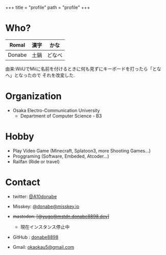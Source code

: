+++
title = "profile"
path = "profile"
+++

# Who?


|Romal|漢字|かな|
|:-:|:--:|:--:|
|Donabe|土鍋|どなべ|

由来:WiiUでMiiに名前を付けるときに何も見ずにキーボードを打ったら「となへ」となったので
それを改変した.

# Organization

- Osaka Electro-Communication University
    - Department of Computer Science - B3

# Hobby

- Play Video Game (Minecraft, Splatoon3, more Shooting Games...)
- Proggraming (Software, Embeded,  Atcoder...)
- Railfan (Ride or travel)

# Contact

- twitter: [@A10donabe](https://twitter.com/A10donabe)

- Misskey: [@donabe@misskey.io](https://misskey.io/@donabe)

- ~~mastodon: [@yugo@mstdn.donabe8898.dev]~~

    - 現在インスタンス停止中

- GitHub : [donabe8898](https://github.com/donabe8898)

- Gmail: [okaokau5@gmail.com](okaokau5@gmail.com)


